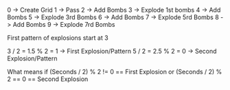 0 -> Create Grid
1 -> Pass
2 -> Add Bombs
3 -> Explode 1st bombs
4 -> Add Bombs
5 -> Explode 3rd Bombs
6 -> Add Bombs
7 -> Explode 5rd Bombs
8 -> Add Bombs
9 -> Explode 7rd Bombs

First pattern of explosions start at 3

3 / 2 = 1.5 % 2 = 1 -> First Explosion/Pattern
5 / 2 = 2.5 % 2 = 0 -> Second Explosion/Pattern

What means 
if (Seconds / 2) % 2 != 0 == First Explosion
or (Seconds / 2) % 2 == 0 == Second Explosion
